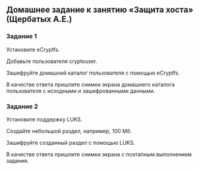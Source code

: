 ## Домашнее задание к занятию «Защита хоста» (Щербатых А.Е.)
### Задание 1
Установите eCryptfs.

Добавьте пользователя cryptouser.

Зашифруйте домашний каталог пользователя с помощью eCryptfs.

В качестве ответа пришлите снимки экрана домашнего каталога пользователя с исходными и зашифрованными данными.

### Задание 2
Установите поддержку LUKS.

Создайте небольшой раздел, например, 100 Мб.

Зашифруйте созданный раздел с помощью LUKS.

В качестве ответа пришлите снимки экрана с поэтапным выполнением задания.
